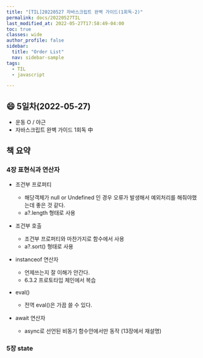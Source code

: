 ```yaml
---
title: "[TIL]20220527 자바스크립트 완벽 가이드(1회독-2)"
permalink: docs/20220527TIL
last_modified_at: 2022-05-27T17:58:49-04:00
toc: true
classes: wide
author_profile: false
sidebar:
  title: "Order List"
  nav: sidebar-sample
tags:
  - TIL
  - javascript

---
```


## :smile: 5일차(2022-05-27)

- 운동 O / 야근
- 자바스크립트 완벽 가이드 1회독 中

## 책 요약
 
### 4장 표현식과 연산자

- 조건부 프로퍼티
  * 해당객체가 null or Undefined 인 경우 오류가 발생해서 예외처리를 해줘야했는데 좋은 것 같다.
  *  a?.length 형태로 사용

- 조건부 호출
  * 조건부 프로퍼티와 마찬가지로 함수에서 사용
  *  a?.sort() 형태로 사용

- instanceof 연산자
  * 언제쓰는지 잘 이해가 안간다.
  * 6.3.2 프로토타입 체인에서 복습

- eval()
  * 전역 eval()은 가끔 쓸 수 있다.

- await 연산자
  * async로 선언된 비동기 함수안에서만 동작 (13장에서 재설명)

### 5장 state


